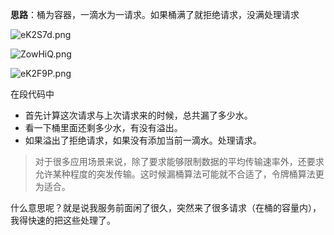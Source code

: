 **思路**：桶为容器，一滴水为一请求。如果桶满了就拒绝请求，没满处理请求

![eK2S7d.png](https://s2.ax1x.com/2019/07/27/eK2S7d.png)

![ZowHiQ.png](https://s2.ax1x.com/2019/07/15/ZowHiQ.png)

![eK2F9P.png](https://s2.ax1x.com/2019/07/27/eK2F9P.png)

在段代码中

- 首先计算这次请求与上次请求来的时候，总共漏了多少水。
- 看一下桶里面还剩多少水，有没有溢出。
- 如果溢出了拒绝请求，如果没有添加当前一滴水。处理请求。



> 对于很多应用场景来说，除了要求能够限制数据的平均传输速率外，还要求允许某种程度的突发传输。这时候漏桶算法可能就不合适了，令牌桶算法更为适合。

什么意思呢？就是说我服务前面闲了很久，突然来了很多请求（在桶的容量内），我得快速的把这些处理了。
